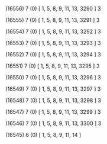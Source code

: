 (16556) 7 (0) [ 1, 5, 8, 9, 11, 13, 3290 ] 3 


(16555) 7 (0) [ 1, 5, 8, 9, 11, 13, 3291 ] 3 


(16554) 7 (0) [ 1, 5, 8, 9, 11, 13, 3292 ] 3 


(16553) 7 (0) [ 1, 5, 8, 9, 11, 13, 3293 ] 3 


(16552) 7 (0) [ 1, 5, 8, 9, 11, 13, 3294 ] 3 


(16551) 7 (0) [ 1, 5, 8, 9, 11, 13, 3295 ] 3 


(16550) 7 (0) [ 1, 5, 8, 9, 11, 13, 3296 ] 3 


(16549) 7 (0) [ 1, 5, 8, 9, 11, 13, 3297 ] 3 


(16548) 7 (0) [ 1, 5, 8, 9, 11, 13, 3298 ] 3 


(16547) 7 (0) [ 1, 5, 8, 9, 11, 13, 3299 ] 3 


(16546) 7 (0) [ 1, 5, 8, 9, 11, 13, 3300 ] 3 


(16545) 6 (0) [ 1, 5, 8, 9, 11, 14 ]  

